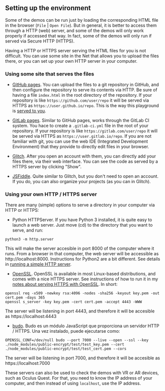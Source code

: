## Setting up the environment

Some of the demos can be run just by loading the
corresponding HTML file in the browser (`File` | `Open File`).
But in general, it is better to access them through a
HTTP (web) server, and some of the demos will only work
properly if accessed that way. In fact, some of the demos will
only run if served via Secure HTTP (HTTPS).

Having a HTTP or HTTPS server serving the HTML files for you is not
difficult. You can use some site in the Net that allows
you to upload the files there, or you can set up your
own HTTP server in your computer.

### Using some site that serves the files

* [GitHub pages](https://pages.github.com/). You can upload the
files to a git repository in GitHub, and then configure
the repository to serve its contents via HTTP. Be sure of
having a file `index.html` in the root directory of the
repository. If your repository is like
`https://github.com/user/repo` it will be served via HTTPS as
`https://user.github.io/repo`. This is the way this
playground is [served to you](jgbarah.github.io/aframe-playground/).

* [GitLab pages](https://docs.gitlab.com/ee/user/project/pages/).
Similar to GitHub pages, works through the GitLab CI system.
You hace to create a `.gitlab-ci.yml` file in the root of your
repository. If your repository is like
`https://gitlab.com/user/repo` it will be served via HTTPS as
`https://user.gitlab.io/repo`. If you are not familiar with
git, you can use the web IDE (Integrated Development Environment)
that they provide to directly edit files in your browser.

* [Glitch](https://glitch.com/). After you open an account with
them, you can directly add your files there, via their
web interface. You can see the code as served by a HTTPS server
by clicking "Show".

* [JSFiddle](https://jsfiddle.net/). Quite similar to Glitch,
but you don't need to open an account. If you do, you can also
organize your projects (as you can in Glitch).

### Using your own HTTP / HTTPS server

There are many (simple) options to serve a directory in your
computer via HTTP or HTTPS:

* Python HTTPServer. If you have Python 3 installed, it is quite easy
to launch a web server. Just move (cd) to the directory that you
want to serve, and run:

```
python3 -m http.server
```

This will make the server accesible in port 8000 of the computer
where it runs. From a browser in that computer, the web server
will be accessible as http://localhost:8000. Instructions for
Python2 are a bit different.
See details in [running a simple HTTP server](https://developer.mozilla.org/en-US/docs/Learn/Common_questions/set_up_a_local_testing_server#running_a_simple_local_http_server).

* [OpenSSL](https://www.openssl.org/). OpenSSL is available in most Linux-based distributions,
and comes with a nice HTTPS server. See instructions of how to run it in my
[notes about serving HTTPS with OpenSSL](http://jgbarah.github.io/Notes/tools-and-tricks.html#https). In short:

```
openssl req -x509 -newkey rsa:4096 -nodes -sha256 -keyout key.pem -out cert.pem -days 365
openssl s_server -key key.pem -cert cert.pem -accept 4443 -WWW
```

The server will be listening in port 4443, and therefore it will be
accesible as https://localhost:4443

* [budo](https://github.com/mattdesl/budo). Budo es un módulo JavaScript que proporciona
un servidor HTTP / HTTPS. Una vez instalado, puede ejecutarse como:

```
OPENSSL_CONF=/dev/null budo --port 7000 --live --open --ssl --key ./node_modules/public-encrypt/test/test_key.pem --cert ./node_modules/public-encrypt/test/test_cert.pem --cors
```

The server will be listening in port 7000, and therefore it will be
accesible as https://localhost:7000

These servers can also be used to check the demos with VR or AR devices,
such as Oculus Quest. For that, you need to know the IP address of your computer,
and then instead of using `localhost`, use the IP address.